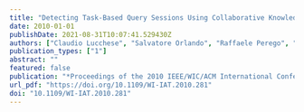 ```yaml
---
title: "Detecting Task-Based Query Sessions Using Collaborative Knowledge"
date: 2010-01-01
publishDate: 2021-08-31T10:07:41.529430Z
authors: ["Claudio Lucchese", "Salvatore Orlando", "Raffaele Perego", "Fabrizio Silvestri", "Gabriele Tolomei"]
publication_types: ["1"]
abstract: ""
featured: false
publication: "*Proceedings of the 2010 IEEE/WIC/ACM International Conference on Web Intelligence and International Conference on Intelligent Agent Technology - Workshops, Toronto, Canada, August 31 - September 3, 2010*"
url_pdf: "https://doi.org/10.1109/WI-IAT.2010.281"
doi: "10.1109/WI-IAT.2010.281"
---
```



